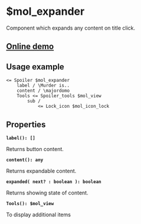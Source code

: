 # $mol_expander

Component which expands any content on title click.

## [Online demo](https://mol.js.org/app/demo/-/#demo=mol_expander)

## Usage example

```
<= Spoiler $mol_expander
	label / \Murder is..
	content / \majordomo
	Tools <= Spoiler_tools $mol_view
		sub /
			<= Lock_icon $mol_icon_lock
```

## Properties

**`label(): []`**  

Returns button content. 

**`content(): any`**  

Returns expandable content.

**`expanded( next? : boolean ): boolean`**

Returns showing state of content.

**`Tools(): $mol_view`**

To display additional items
